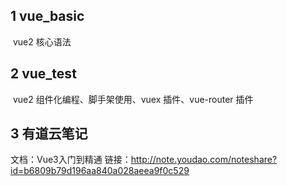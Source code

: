 ## 1 vue_basic

​	vue2 核心语法

## 2 vue_test

​	vue2 组件化编程、脚手架使用、vuex 插件、vue-router 插件

## 3 有道云笔记

文档：Vue3入门到精通
链接：http://note.youdao.com/noteshare?id=b6809b79d196aa840a028aeea9f0c529
